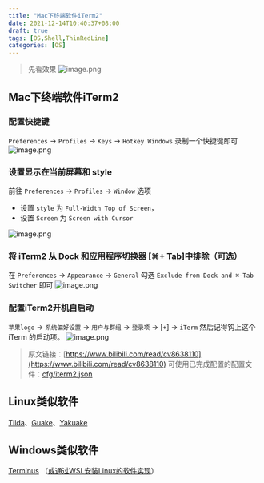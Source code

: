 ```yaml
---
title: "Mac下终端软件iTerm2"
date: 2021-12-14T10:40:37+08:00
draft: true
tags: [OS,Shell,ThinRedLine]
categories: [OS]
---
```


> 先看效果
> ![image.png](https://cdn.nlark.com/yuque/0/2021/png/22267852/1639570192861-5744bdb5-1564-449c-bb33-93d8097d62af.png#clientId=ufab9b00e-9c07-4&from=paste&height=625&id=ud80ed75d&margin=%5Bobject%20Object%5D&name=image.png&originHeight=1250&originWidth=2000&originalType=binary&ratio=1&size=695192&status=done&style=none&taskId=u5fbe85bc-5c11-4397-bd90-c631f01e514&width=1000)

## Mac下终端软件iTerm2

### 配置快捷键

`Preferences` → `Profiles` → `Keys` → `Hotkey Windows` 录制一个快捷键即可
![image.png](https://cdn.nlark.com/yuque/0/2021/png/22267852/1639570581735-8357360d-9dff-4e5d-81d0-41a2c328fabd.png#clientId=ufab9b00e-9c07-4&from=paste&height=621&id=uec4a50a0&margin=%5Bobject%20Object%5D&name=image.png&originHeight=1242&originWidth=2104&originalType=binary&ratio=1&size=427486&status=done&style=none&taskId=uba904273-94b4-4f29-b9e5-1e6e09a64c1&width=1052)

### 设置显示在当前屏幕和 style

前往 `Preferences` → `Profiles` → `Window` 选项

- 设置 `style` 为 `Full-Width Top of Screen`，
- 设置 `Screen` 为 `Screen with Cursor`

![image.png](https://cdn.nlark.com/yuque/0/2021/png/22267852/1639570615950-3d4ee953-e89d-411d-8483-2336a9972667.png#clientId=ufab9b00e-9c07-4&from=paste&height=628&id=u482ae4eb&margin=%5Bobject%20Object%5D&name=image.png&originHeight=1256&originWidth=1932&originalType=binary&ratio=1&size=522699&status=done&style=none&taskId=u1f1a1124-bab6-45db-aa5c-f87e2099d04&width=966)

### 将 iTerm2 从 Dock 和应用程序切换器 [⌘+ Tab]中排除（可选）

在 `Preferences` → `Appearance` → `General` 勾选 `Exclude from Dock and ⌘-Tab Switcher` 即可
![image.png](https://cdn.nlark.com/yuque/0/2021/png/22267852/1639570659527-3ffe449d-a0ef-4f7c-850c-97f1c73c99b1.png#clientId=ufab9b00e-9c07-4&from=paste&height=323&id=u9cdf8c0c&margin=%5Bobject%20Object%5D&name=image.png&originHeight=646&originWidth=1642&originalType=binary&ratio=1&size=236267&status=done&style=none&taskId=u56b810fb-7ab6-4bad-8d5c-1473bbb631b&width=821)

### 配置iTerm2开机自启动

`苹果logo` → `系统偏好设置` → `用户与群组` → `登录项` → [` + `] → `iTerm` 然后记得钩上这个 iTerm 的启动项。
![image.png](https://cdn.nlark.com/yuque/0/2021/png/22267852/1639570718184-740e124e-7a33-419f-8a14-99ccc30b4b94.png#clientId=ufab9b00e-9c07-4&from=paste&height=536&id=uf09088cd&margin=%5Bobject%20Object%5D&name=image.png&originHeight=1072&originWidth=1408&originalType=binary&ratio=1&size=248913&status=done&style=none&taskId=u533be2e3-a53d-47bb-91da-aedc66eb2f7&width=704)
> 原文链接：[https://www.bilibili.com/read/cv8638110](https://www.bilibili.com/read/cv8638110)
> 可使用已完成配置的配置文件：[cfg/iterm2.json](https://gitee.com/ns-cn/cfg/blob/master/iterm2_Profiles.json)

## Linux类似软件

[Tilda](https://gitee.com/link?target=https%3A%2F%2Fblog.csdn.net%2Fweixin_34192816%2Farticle%2Fdetails%2F89070208)、[Guake](https://gitee.com/link?target=http%3A%2F%2Fguake-project.org%2F)、[Yakuake](https://gitee.com/link?target=http%3A%2F%2Fextragear.kde.org%2Fapps%2Fyakuake%2F)

## Windows类似软件

[Terminus](https://gitee.com/link?target=https%3A%2F%2Fzhuanlan.zhihu.com%2Fp%2F351637582) （[或通过WSL安装Linux的软件实现](https://gitee.com/link?target=https%3A%2F%2Fzhuanlan.zhihu.com%2Fp%2F345480762)）
